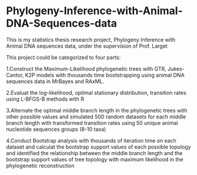 # Phylogeny-Inference-with-Animal-DNA-Sequences-data

This is my statistics thesis research project, Phylogeny Inference with Animal DNA sequences data, under the supervision of Prof. Larget

This project could be categorized to four parts:

1.Construct the Maximum-Likelihood phylogenetic trees with GTR, Jukes-Cantor, K2P models with thousands time
bootstrapping using animal DNA sequences data in MrBayes and RAxML.

2.Evaluat the log-likelihood, optimal stationary distribution, transition rates using L-BFGS-B methods with R

3.Alternate the optimal middle branch length in the phylogenetic trees with other possible values and simulated 500 random datasets for
each middle branch length with transformed transition rates using 50 unique animal nucleotide sequences groups (8-10 taxa)

4.Conduct Bootstrap analysis with thousands of iteration time on each dataset and calculat the bootstrap support values
of each possible topology and identified the relationship between the middle branch length and the bootstrap support values
of tree topology with maximum likelihood in the phylogenetic reconstruction
